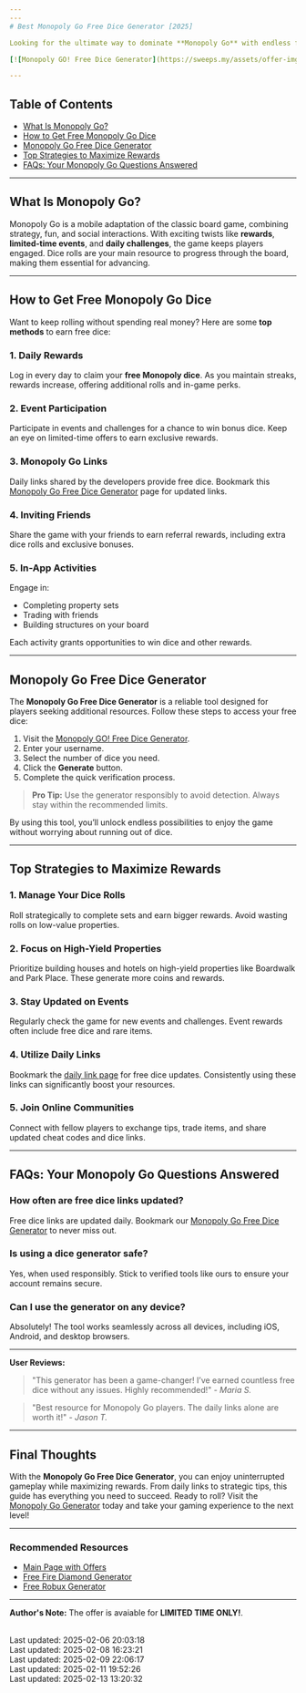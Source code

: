 ```yaml
---
---
# Best Monopoly Go Free Dice Generator [2025]

Looking for the ultimate way to dominate **Monopoly Go** with endless free dice? You’ve come to the right place! Whether you’re a seasoned player or just starting, unlocking free dice and maximizing rewards can transform your gameplay experience. This guide will walk you through everything you need to know about **Monopoly Go free dice**, cheats, links, and more.

[![Monopoly GO! Free Dice Generator](https://sweeps.my/assets/offer-imgs/ezgif-1-ecb7f3a530.webp)](https://win.sweeps.my/monopoly-go-generator/)

---
```


## Table of Contents

- [What Is Monopoly Go?](#what-is-monopoly-go)
- [How to Get Free Monopoly Go Dice](#how-to-get-free-monopoly-go-dice)
- [Monopoly Go Free Dice Generator](#monopoly-go-free-dice-generator)
- [Top Strategies to Maximize Rewards](#top-strategies-to-maximize-rewards)
- [FAQs: Your Monopoly Go Questions Answered](#faqs-your-monopoly-go-questions-answered)

---

## What Is Monopoly Go?

Monopoly Go is a mobile adaptation of the classic board game, combining strategy, fun, and social interactions. With exciting twists like **rewards**, **limited-time events**, and **daily challenges**, the game keeps players engaged. Dice rolls are your main resource to progress through the board, making them essential for advancing.

---

## How to Get Free Monopoly Go Dice

Want to keep rolling without spending real money? Here are some **top methods** to earn free dice:

### 1. Daily Rewards

Log in every day to claim your **free Monopoly dice**. As you maintain streaks, rewards increase, offering additional rolls and in-game perks.

### 2. Event Participation

Participate in events and challenges for a chance to win bonus dice. Keep an eye on limited-time offers to earn exclusive rewards.

### 3. Monopoly Go Links

Daily links shared by the developers provide free dice. Bookmark this [Monopoly Go Free Dice Generator](https://win.sweeps.my/monopoly-go-generator/) page for updated links.

### 4. Inviting Friends

Share the game with your friends to earn referral rewards, including extra dice rolls and exclusive bonuses.

### 5. In-App Activities

Engage in:

- Completing property sets
- Trading with friends
- Building structures on your board

Each activity grants opportunities to win dice and other rewards.

---

## Monopoly Go Free Dice Generator

The **Monopoly Go Free Dice Generator** is a reliable tool designed for players seeking additional resources. Follow these steps to access your free dice:

1. Visit the [Monopoly GO! Free Dice Generator](https://win.sweeps.my/monopoly-go-generator/).
2. Enter your username.
3. Select the number of dice you need.
4. Click the **Generate** button.
5. Complete the quick verification process.

> **Pro Tip:** Use the generator responsibly to avoid detection. Always stay within the recommended limits.

By using this tool, you’ll unlock endless possibilities to enjoy the game without worrying about running out of dice.

---

## Top Strategies to Maximize Rewards

### 1. Manage Your Dice Rolls

Roll strategically to complete sets and earn bigger rewards. Avoid wasting rolls on low-value properties.

### 2. Focus on High-Yield Properties

Prioritize building houses and hotels on high-yield properties like Boardwalk and Park Place. These generate more coins and rewards.

### 3. Stay Updated on Events

Regularly check the game for new events and challenges. Event rewards often include free dice and rare items.

### 4. Utilize Daily Links

Bookmark the [daily link page](https://win.sweeps.my/monopoly-go-generator/) for free dice updates. Consistently using these links can significantly boost your resources.

### 5. Join Online Communities

Connect with fellow players to exchange tips, trade items, and share updated cheat codes and dice links.

---

## FAQs: Your Monopoly Go Questions Answered

### **How often are free dice links updated?**

Free dice links are updated daily. Bookmark our [Monopoly Go Free Dice Generator](https://win.sweeps.my/monopoly-go-generator/) to never miss out.

### **Is using a dice generator safe?**

Yes, when used responsibly. Stick to verified tools like ours to ensure your account remains secure.

### **Can I use the generator on any device?**

Absolutely! The tool works seamlessly across all devices, including iOS, Android, and desktop browsers.

---

**User Reviews:**

> "This generator has been a game-changer! I’ve earned countless free dice without any issues. Highly recommended!" - *Maria S.*

> "Best resource for Monopoly Go players. The daily links alone are worth it!" - *Jason T.*

---

## Final Thoughts

With the **Monopoly Go Free Dice Generator**, you can enjoy uninterrupted gameplay while maximizing rewards. From daily links to strategic tips, this guide has everything you need to succeed. Ready to roll? Visit the [Monopoly Go Generator](https://win.sweeps.my/monopoly-go-generator/) today and take your gaming experience to the next level!

---

### Recommended Resources

- [Main Page with Offers](https://sweeps.my)
- [Free Fire Diamond Generator](https://win.sweeps.my/free-fire-diamond-generator)
- [Free Robux Generator](https://win.sweeps.my/free-robux-generator)

---
**Author's Note:** The offer is avaiable for **LIMITED TIME ONLY!**.

<br>Last updated: 2025-02-06 20:03:18<br>Last updated: 2025-02-08 16:23:21<br>Last updated: 2025-02-09 22:06:17<br>Last updated: 2025-02-11 19:52:26<br>Last updated: 2025-02-13 13:20:32